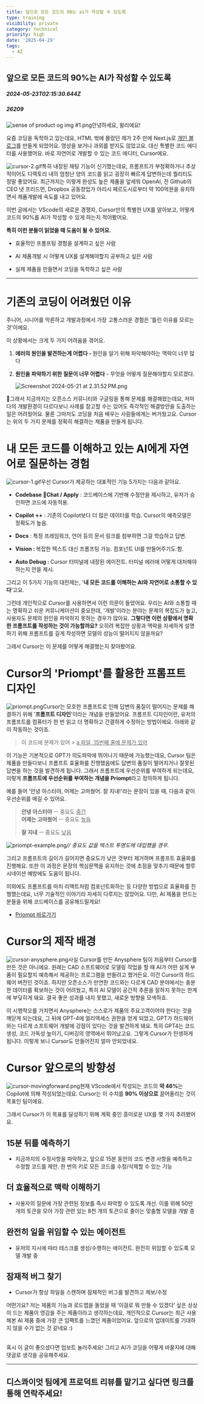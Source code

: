 ```yaml
---
title: 앞으로 모든 코드의 90는 ai가 작성할 수 있도록
type: training
visibility: private
category: technical
priority: high
date: '2025-04-29'
tags:
  - AI
---
```

## 앞으로 모든 코드의 90%는 AI가 작성할 수 있도록
##### 2024-05-23T02:15:30.644Z
##### 26209

<p><img src="https://media.disquiet.io/images/makerlog/a5999997a297a35aa071c12aedcdfd740a317ee29de04d8a3ce898bd4e997845" alt="sense of product og img #1.png" title="sense of product og img #1.png">안녕하세요, 윌리에요!</p><p>요즘 코딩을 독학하고 있는데요, HTML 밖에 몰랐던 제가 2주 만에 Next.js로 <a target="_blank" rel="noopener noreferrer nofollow" class="text-blue-500 hover:text-blue-300 no-underline text-blue-500 hover:text-blue-300 no-underline text-blue-500 hover:text-blue-300 no-underline text-blue-500 hover:text-blue-300 no-underline text-blue-500 hover:text-blue-300 no-underline text-blue-500 hover:text-blue-300 no-underline text-blue-500 hover:text-blue-300 no-underline text-blue-500 hover:text-blue-300 no-underline text-blue-500 hover:text-blue-300 no-underline text-blue-500 hover:text-blue-300 no-underline text-blue-500 hover:text-blue-300 no-underline" href="https://williamjung.vercel.app/">개인 블로그</a>를 만들게 되었어요. 영상을 보거나 과외를 받지도 않았고요. 대신 특별한 코드 에디터를 사용했어요. 바로 자연어로 개발할 수 있는 코드 에디터, Cursor에요.</p><p></p><p><img src="https://media.disquiet.io/images/makerlog/ae8eea1e1bbda08276123f6c780c90f24d9f9484d607fdf935dfdbb8da8c8a49" alt="cursor-2.gif" title="cursor-2.gif">특히 내장된 채팅 기능이 신기했는데요, 프롬프트가 부정확하거나 추상적이어도 디렉토리 내의 엄청난 양의 코드를 읽고 굉장히 빠르게 답변하는데 퀄리티도 정말 좋았어요. 최근까지는 이렇게 완성도 높은 제품을 앞세워 OpenAI, 전 Github의 CEO 냇 프리드먼, Dropbox 공동창업가 아리시 페르도시로부터 약 100억원을 유치하면서 제품개발에 속도를 내고 있어요.</p><p></p><p>이번 글에서는 VScode의 새로운 경쟁자, Cursor만의 특별한 UX를 알아보고, 어떻게 코드의 90%를 AI가 작성할 수 있게 하는지 적어봤어요.</p><p></p><p><strong>특히 이런 분들이 읽었을 때 도움이 될 수 있어요.</strong></p><ul class="list-disc"><li><p>효율적인 프롬프팅 경험을 설계하고 싶은 사람</p></li><li><p>AI 제품개발 시 어떻게 UX를 설계해야할지 공부하고 싶은 사람</p></li><li><p>실제 제품을 만들면서 코딩을 독학하고 싶은 사람</p></li></ul><hr class="my-4 border-none bg-gray-300 h-[1px]"><p></p><h1>기존의 코딩이 어려웠던 이유</h1><p>주니어, 시니어를 막론하고 개발과정에서 가장 고통스러운 경험은 '틀린 이유를 모르는 것'이에요.</p><p>이 상황에서는 크게 두 가지 어려움을 겪어요.</p><ol class="list-decimal"><li><p><strong>에러의 원인을 발견하는게 어렵다 - </strong>원인을 알기 위해 파악해야하는 맥락이 너무 많다</p></li><li><p><strong>원인을 파악하기 위한 질문이 너무 어렵다</strong> - 무엇을 어떻게 질문해야할지 모르겠다.</p><p><img src="https://media.disquiet.io/images/makerlog/e43b9f267d56bf4a6209fc45e2e550e6821d06aa972aca1477fdef64b83a1095" alt="Screenshot 2024-05-21 at 2.31.52 PM.png" title="Screenshot 2024-05-21 at 2.31.52 PM.png"></p></li></ol><p>그래서 지금까지는 오픈소스 커뮤니티와 구글링을 통해 문제를 해결해왔는데요, 저마다의 개발환경이 다르다보니 사례를 참고할 수는 있어도 즉각적인 해결방안을 도출하는 일은 어려웠어요. 물론 그마저도 코딩을 처음 배우는 사람들에게는 버거웠고요. Cursor는 위의 두 가지 문제를 정확히 해결하는 제품을 만들게 됩니다.</p><p></p><h1>내 모든 코드를 이해하고 있는 AI에게 자연어로 질문하는 경험</h1><p><img src="https://media.disquiet.io/images/makerlog/451a05a7edd6d1ddc1b4bc769217d4ac4b5b6a50b533a0ccdabca4cba66876cd" alt="cursor-1.gif" title="cursor-1.gif">우선 Cursor가 제공하는 대표적인 기능 5가지는 다음과 같아요.</p><ul class="list-disc"><li><p><strong>Codebase Chat / Apply</strong> : 코드베이스에 기반해 수정안을 제시하고, 유저가 승인하면 코드에 자동적용.</p></li><li><p><strong>Copilot ++</strong> : 기존의 Copilot보다 더 많은 데이터를 학습. Cursor의 예측모델은 정확도가 높음.</p></li><li><p><strong>Docs</strong> : 특정 프레임워크, 언어 등의 문서 링크를 첨부하면 그걸 학습하고 답변.</p></li><li><p><strong>Vision : </strong>복잡한 텍스트 대신 프롬프팅 가능. 컴포넌트 UI를 만들어주기도 함.</p></li><li><p><strong>Auto Debug : </strong>Cursor 터미널에 내장된 에이전트. 터미널 에러에 어떻게 대처해야하는지 안을 제시.</p></li></ul><p>그리고 이 5가지 기능의 대전제는, '<strong>내 모든 코드를 이해하는 AI와 자연어로 소통할 수 있다</strong>'고요.</p><p></p><p>그런데 개인적으로 Cursor를 사용하면서 이런 의문이 들었어요. 우리는 AI와 소통할 때는 명확하고 쉬운 커뮤니케이션이 중요한데, '개발'이라는 분야는 문제의 복잡도가 높고, 사용자도 문제의 원인을 파악하지 못하는 경우가 많아요. <strong>그렇다면 이런 상황에서 명확한 프롬프트를 작성하는 것이 가능할까요?</strong> 오히려 복잡한 상황과 맥락을 자세하게 설명하기 위해 프롬프트를 길게 작성하면 모델의 성능이 떨어지지 않을까요?</p><p></p><p>그래서 Cursor는 이 문제를 어떻게 해결했는지 찾아봤어요.</p><h2></h2><h1>Cursor의 'Priompt'를 활용한 프롬프트 디자인</h1><p><img src="https://media.disquiet.io/images/makerlog/e8418c6f677e924f9b31a0544d311d861f8f10cef7a67dc90d8fe285bc8a3f30" alt="priompt.png" title="priompt.png">Cursor는 모호한 프롬프트로 인해 답변의 품질이 떨어지는 문제를 해결하기 위해 '<strong>프롬프트 디자인</strong>'이라는 개념을 만들었어요. 프롬프트 디자인이란, 유저의 프롬프트를 컴퓨터가 한 번 읽고 더 명확하고 간결하게 수정하는 방법이에요. 아래와 같이 작동하는 것이죠.</p><blockquote><p>이 코드에 문제가 있어 &gt; <u>a 파일, 15번째 줄에 문제가 있어</u></p></blockquote><p>이 기능은 기본적으로 GPT가 의도파악에 뛰어나기 때문에 가능했는데요, Cursor 팀은 제품을 만들다보니 프롬프트 효율화를 진행했음에도 답변의 품질이 떨어지거나 잘못된 답변을 하는 것을 발견하게 됩니다. 그래서 프롬프트에 우선순위를 부여하게 되는데요, 이렇게 <strong>프롬프트에 우선순위를 부여하는 개념을 Priompt</strong>라고 정의하게 됩니다.</p><p></p><p>예를 들어 '안녕 아스터야, 어제는 고마웠어. 잘 지내!'라는 문장이 있을 때, 다음과 같이 우선순위를 매길 수 있어요.</p><blockquote><p><strong>안녕 아스터야</strong> ㅡ 중요도 <u>중간</u><br><strong>어제는 고마웠어</strong> ㅡ 중요도 <u>높음</u></p><p><strong>잘 지내</strong> ㅡ 중요도 <u>낮음</u></p></blockquote><p><img src="https://media.disquiet.io/images/makerlog/814182d6e6fe2cd301f7e8b4aad7df78e35f154f9bd5d3430bd6d6480ba2ce17" alt="priompt-example.png" title="priompt-example.png"><em>// 중요도 값을 텍스트 투명도에 대입했을 경우.</em></p><p></p><p>그리고 프롬프트의 길이가 길어지면 중요도가 낮은 것부터 제거하며 프롬프트 효율화를 진행해요. 또한 이 과정은 문장의 핵심문맥을 유지하는 것에 초점을 맞추기 때문에 할루시네이션 예방에도 도움이 됩니다.</p><p>이외에도 프롬프트를 마치 리액트처럼 컴포넌트화하는 등 다양한 방법으로 효율화를 진행했는데요, 너무 기술적인 이야기라 자세히 다루지는 않았어요. 다만, AI 제품을 만드는 분들을 위해 코드베이스를 공유해드릴게요!</p><ul class="list-disc"><li><p><u>Priompt 바로가기</u></p></li></ul><div class="bookmark" data="{&quot;metadata&quot;:{&quot;title&quot;:&quot;GitHub - anysphere/priompt: Prompt design using JSX.&quot;,&quot;description&quot;:&quot;Prompt design using JSX. Contribute to anysphere/priompt development by creating an account on GitHub.&quot;,&quot;language&quot;:&quot;en&quot;,&quot;type&quot;:&quot;object&quot;,&quot;url&quot;:&quot;https://github.com/anysphere/priompt&quot;,&quot;provider&quot;:&quot;GitHub&quot;,&quot;twitter&quot;:&quot;@github&quot;,&quot;image&quot;:&quot;https://opengraph.githubassets.com/e1506f309ddb93c731599a4a61e1e9ec4b72ad99df32e261f46812fad633d9cd/anysphere/priompt&quot;,&quot;icon&quot;:&quot;https://github.githubassets.com/favicons/favicon.svg&quot;}}"></div><p></p><h1>Cursor의 제작 배경</h1><p><img src="https://media.disquiet.io/images/makerlog/43b1e25f72140d62212dbb0ffec37a438be218e3ea0e5fc0aa9d2e1007622d5b" alt="cursor-anysphere.png" title="cursor-anysphere.png">사실 Cursor를 만든 Anysphere 팀이 처음부터 Cursor를 만든 것은 아니에요. 원래는 CAD 소프트웨어로 모델링 작업을 할 때 AI가 어떤 설계 부품이 필요할지 예측해서 제공하는 프로그램을 만들려고 했거든요. 이건 Cursor의 하드웨어 버전인 것이죠. 하지만 오픈소스가 만연한 코드와는 다르게 CAD 분야에서는 충분한 데이터를 확보하는 것이 어려웠고, 특히 AI 모델이 공간적 추론을 잘하지 못하는 한계에 부딪히게 돼요. 결국 좋은 성과를 내지 못했고, 새로운 방향을 모색하죠.</p><p></p><p>이 시행착오를 거치면서 Anysphere는 스스로가 제품의 주요고객이어야 한다는 것을 깨닫게 되는데요, 그 뒤에 GPT-4에 얼리엑세스 권한을 얻게 되었고, GPT가 하드웨어와는 다르게 소프트웨어 개발에 강점이 있다는 것을 발견하게 돼요. 특히 GPT4는 코드 생성, 코드 가독성 높이기, 디버깅의 영역에서 뛰어났고요. 그렇게 Cursor가 탄생하게 됩니다. 이렇게 보니 Cursor도 만들어진지 얼마 안되었네요.</p><p></p><h1>Cursor 앞으로의 방향성</h1><p><img src="https://media.disquiet.io/images/makerlog/ce5fe417dfecd46a34142cd548397f5b9bd6c365ce779a7319707510c16b4878" alt="cursor-movingforward.png" title="cursor-movingforward.png">현재 VScode에서 작성되는 코드의 <strong>약 46%</strong>는 Copilot에 의해 작성되었는데요. Cursor는 이 수치를 <strong>90% 이상으로</strong> 끌어올리는 것이 목표인 팀이에요.</p><p></p><p>그래서 Cursor가 이 목표를 달성하기 위해 계획 중인 흥미로운 UX를 몇 가지 추려봤어요.</p><p></p><h2>15분 뒤를 예측하기</h2><ul class="list-disc"><li><p>지금까지의 수정사항을 파악하고, 앞으로 15분 동안의 코드 변경 사항을 예측하고 수정할 코드를 제안. 한 번의 키로 모든 코드를 수정/삭제할 수 있는 기능</p></li></ul><h2>더 효율적으로 맥락 이해하기</h2><ul class="list-disc"><li><p>사용자의 질문에 가장 관련된 정보를 즉시 파악할 수 있도록 개선. 이를 위해 50만개의 토큰을 모아 가장 관련 있는 8천 개의 토큰으로 줄이는 맞춤형 모델을 개발 중</p></li></ul><h2>완전히 일을 위임할 수 있는 에이전트</h2><ul class="list-disc"><li><p>유저의 지시에 따라 테스크를 생성/수행하는 에이전트. 완전히 위임할 수 있도록 모델 개발 중</p></li></ul><h2>잠재적 버그 찾기</h2><ul class="list-disc"><li><p>Cursor가 항상 파일을 스캔하며 잠재적인 버그를 발견하고 제보/수정</p></li></ul><p></p><p>어떤가요? 저는 제품의 기능과 로드맵을 들었을 때 ‘이걸로 뭐 만들 수 있겠다’ 싶은 상상이 드는 제품이 영감을 주는 제품이라고 생각하는데요, 개인적으로 Cursor는 최근 사용해본 AI 제품 중에 가장 큰 임팩트를 느꼈던 제품이었어요. 앞으로의 업데이트를 기대하지 않을 수가 없는 것 같네요 :)</p><p><br>혹시 이 글이 좋으셨다면 업보트 눌러주세요! 그리고 AI가 코딩을 어떻게 바꿀지에 대해 댓글로 생각을 공유해주세요.</p><p></p><hr class="my-4 border-none bg-gray-300 h-[1px]"><p></p><h2>디스콰이엇 팀에게 프로덕트 리뷰를 맡기고 싶다면 링크를 통해 연락주세요!</h2><div class="bookmark" data="{&quot;metadata&quot;:{&quot;title&quot;:&quot;상품 소개서 (24년 8월)&quot;,&quot;description&quot;:&quot;상품 소개서 (24년 8월)&quot;,&quot;language&quot;:&quot;ko&quot;,&quot;type&quot;:&quot;website&quot;,&quot;url&quot;:&quot;https://sclu.io/share/bulk/file/3974f31df7d04b34&quot;,&quot;provider&quot;:&quot;sclu&quot;,&quot;robots&quot;:[&quot;noindex&quot;,&quot;nofollow&quot;],&quot;image&quot;:&quot;https://cdn.salesclue.io/production%2Fusers%2F349%2F2024-08-12-163452.017-%EC%83%81%ED%92%88%20%EC%86%8C%EA%B0%9C%EC%84%9C%20(24%EB%85%84%208%EC%9B%94)%2Fthumnails%2F1-480.jpg&quot;,&quot;icon&quot;:&quot;https://sclu.io/favicon.ico&quot;}}"></div>
